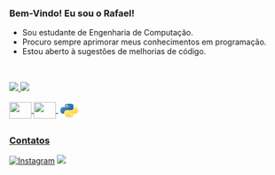 ### Bem-Vindo! Eu sou o Rafael!

- Sou estudante de Engenharia de Computação.
- Procuro sempre aprimorar meus conhecimentos em programação.
- Estou aberto à sugestões de melhorias de código.
##
<br>
<div>
  <a href="https://github.com/Guiliard">
  <img height="130cm" src="https://github-readme-stats.vercel.app/api?username=Guiliard&show_icons=true&theme=synthwave&include_all_commits=true&count_private=true"/>
  <img height="130cm" src="https://github-readme-stats.vercel.app/api/top-langs/?username=Guiliard&layout=compact&langs_count=7&theme=synthwave"/>
</div>
  
  <div style="display: inline_block"><br>
  <img align="center" height="30" width="40" src="https://cdn.jsdelivr.net/gh/devicons/devicon/icons/c/c-original.svg">
  <img align="center" height="30" width="40" src="https://cdn.jsdelivr.net/gh/devicons/devicon/icons/cplusplus/cplusplus-original.svg">
  <img align="center" height="30" width="40" src="https://raw.githubusercontent.com/devicons/devicon/master/icons/python/python-original.svg">
  </div>   
  
  ##
  ### Contatos
[![Instagram](https://img.shields.io/badge/Instagram-E4405F?style=for-the-badge&logo=instagram&logoColor=white)](https://www.instagram.com/rafael_moreira.c)
<a href = "mailto:camposrafa806@gmail.com"><img src="https://img.shields.io/badge/-Gmail-%23333?style=for-the-badge&logo=gmail&logoColor=white" target="_blank"></a>
